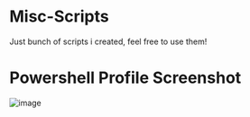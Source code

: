 # Misc-Scripts

Just bunch of scripts i created, feel free to use them!


# Powershell Profile Screenshot
![image](https://user-images.githubusercontent.com/45659314/193791383-ac5a190b-e9f7-4c0b-841d-b5ba3049f4d4.png)
